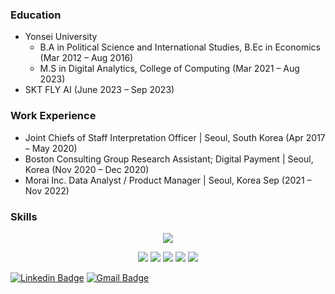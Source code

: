 ### Education
- Yonsei University  
  - B.A in Political Science and International Studies, B.Ec in Economics (Mar 2012 – Aug 2016)  
  - M.S in Digital Analytics, College of Computing (Mar 2021 – Aug 2023)  
- SKT FLY AI (June 2023 – Sep 2023)  


### Work Experience
- Joint Chiefs of Staff Interpretation Officer | Seoul, South Korea (Apr 2017 – May 2020)  
- Boston Consulting Group Research Assistant; Digital Payment | Seoul, Korea (Nov 2020 – Dec 2020)  
- Morai Inc. Data Analyst / Product Manager | Seoul, Korea Sep (2021 – Nov 2022)


### Skills
<div align=center>
<p>
  <img src="https://img.shields.io/badge/python-3776AB?style=for-the-badge&logo=python&logoColor=white">
</p>
<p>
  <img src="https://img.shields.io/badge/mysql-4479A1?style=for-the-badge&logo=mysql&logoColor=white">
  <img src="https://img.shields.io/badge/flask-000000?style=for-the-badge&logo=flask&logoColor=white">
  <img src="https://img.shields.io/badge/git-F05032?style=for-the-badge&logo=git&logoColor=white">
  <img src="https://img.shields.io/badge/Docker-2496ED?style=for-the-badge&logo=Docker&logoColor=white"/> 
  <img src="https://img.shields.io/badge/aws-232F3E?style=for-the-badge&logo=amazonaws&logoColor=white">
</p>

</div>

  [![Linkedin Badge](https://img.shields.io/badge/-LinkedIn-blue?style=flat-square&logo=Linkedin&logoColor=white&link=https://www.linkedin.com/in/kang-il-lee-9185941a9/)](https://www.linkedin.com/in/kang-il-lee-9185941a9/)
  [![Gmail Badge](https://img.shields.io/badge/Gmail-d14836?style=flat-square&logo=Gmail&logoColor=white&link=mailto:leekangil93@gmail.com)](mailto:leekangil9301@gmail.com)


<!--
**kokonut93/kokonut93** is a ✨ _special_ ✨ repository because its `README.md` (this file) appears on your GitHub profile.

Here are some ideas to get you started:

- 🔭 I’m currently working on ...
- 🌱 I’m currently learning ...
- 👯 I’m looking to collaborate on ...
- 🤔 I’m looking for help with ...
- 💬 Ask me about ...
- 📫 How to reach me: ...
- 😄 Pronouns: ...
- ⚡ Fun fact: ...
-->
